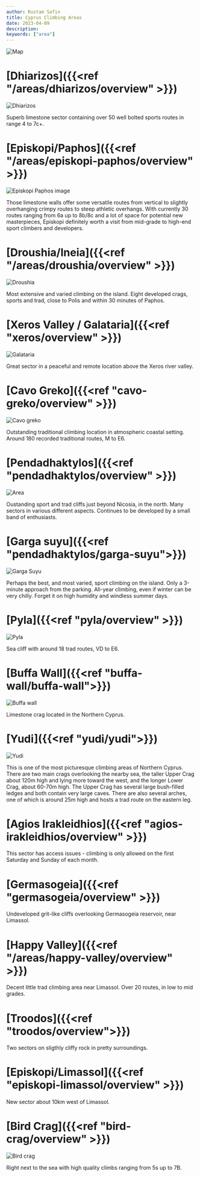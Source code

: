 ```yaml
---
author: Rustam Safin
title: Cyprus Climbing Areas
date: 2023-04-09
description:
keywords: ["area"]
---
```


![Map](/map.png)

# [Dhiarizos]({{<ref "/areas/dhiarizos/overview" >}})

![Dhiarizos](/dhiarizos/overview.jpg)

Superb limestone sector containing over 50 well bolted sports routes in range 4 to 7c+.

# [Episkopi/Paphos]({{<ref "/areas/episkopi-paphos/overview" >}})

![Episkopi Paphos image](/episkopi-paphos/overview.jpg)

Those limestone walls offer some versatile routes from vertical to slightly overhanging crimpy routes to steep athletic overhangs. With currently 30 routes ranging from 6a up to 8b/8c and a lot of space for potential new masterpieces, Episkopi definitely worth a visit from mid-grade to high-end sport climbers and developers.

# [Droushia/Ineia]({{<ref "/areas/droushia/overview" >}})

![Droushia](/droushia/gerakopetra.jpg)

Most extensive and varied climbing on the island. Eight developed crags, sports and trad, close to Polis and within 30 minutes of Paphos.

# [Xeros Valley / Galataria]({{<ref "xeros/overview" >}})

![Galataria](/xeros/galataria.jpg)

Great sector in a peaceful and remote location above the Xeros river valley.

# [Cavo Greko]({{<ref "cavo-greko/overview" >}})

![Cavo greko](/cavo-greko/main.jpg)

Outstanding traditional climbing location in atmospheric coastal setting. Around 180 recorded traditional routes, M to E6.

# [Pendadhaktylos]({{<ref "pendadhaktylos/overview" >}})

![Area](/pendadhaktylos/area.jpg)

Oustanding sport and trad cliffs just beyond Nicosia, in the north. Many sectors in various different aspects. Continues to be developed by a small band of enthusiasts.

# [Garga suyu]({{<ref "pendadhaktylos/garga-suyu">}})

![Garga Suyu](/garga-suyu/overview.jpg)

Perhaps the best, and most varied, sport climbing on the island. Only a 3-minute approach from the parking. All-year climbing, even if winter can be very chilly. Forget it on high humidity and windless summer days.

# [Pyla]({{<ref "pyla/overview" >}})

![Pyla](/pyla/overview.png)

Sea cliff with around 18 trad routes, VD to E6.

# [Buffa Wall]({{<ref "buffa-wall/buffa-wall">}})

![Buffa wall](/buffa-wall/main.jpg)

Limestone crag located in the Northern Cyprus.

# [Yudi]({{<ref "yudi/yudi">}})

![Yudi](/yudi/overview.jpg)

This is one of the most picturesque climbing areas of Northern Cyprus. There are two main crags overlooking the nearby sea, the taller Upper Crag about 120m high and lying more toward the west, and the longer Lower Crag, about 60-70m high. The Upper Crag has several large bush-filled ledges and both contain very large caves. There are also several arches, one of which is around 25m high and hosts a trad route on the eastern leg.

# [Agios Irakleidhios]({{<ref "agios-irakleidhios/overview" >}})

This sector has access issues - climbing is only allowed on the first Saturday and Sunday of each month.

# [Germasogeia]({{<ref "germasogeia/overview" >}})

Undeveloped grit-like cliffs overlooking Germasogeia reservoir, near Limassol.

# [Happy Valley]({{<ref "/areas/happy-valley/overview" >}})

Decent little trad climbing area near Limassol. Over 20 routes, in low to mid grades.

# [Troodos]({{<ref "troodos/overview">}})

Two sectors on sligthly cliffy rock in pretty surroundings.

# [Episkopi/Limassol]({{<ref "episkopi-limassol/overview" >}})

New sector about 10km west of Limassol.

# [Bird Crag]({{<ref "bird-crag/overview" >}})

![Bird crag](/bird-crag/overview.jpg)

Right next to the sea with high quality climbs ranging from 5s up to 7B.
